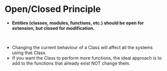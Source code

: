 # Open/Closed Principle

- **Entities (classes, modules, functions, etc.) should be open for extension, but closed for modification.**

<br />

- Changing the current behaviour of a Class will affect all the systems using that Class.
- If you want the Class to perform more functions, the ideal approach is to add to the functions that already exist NOT change them.
